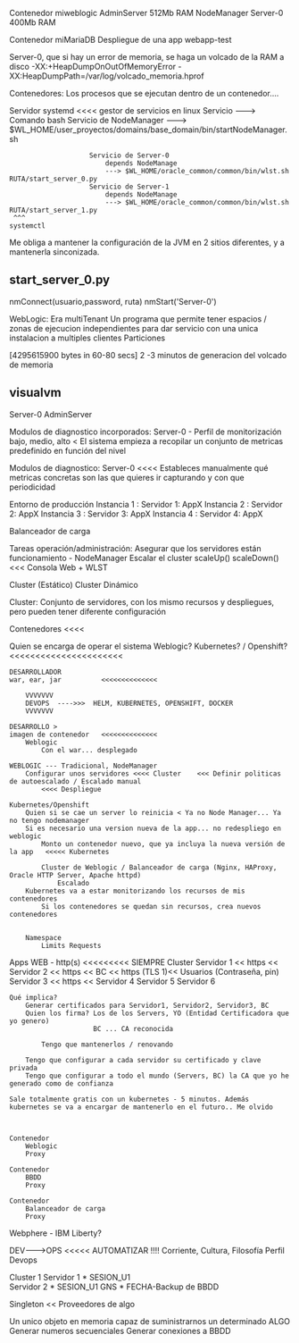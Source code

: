
Contenedor miweblogic
    AdminServer   512Mb RAM
    NodeManager
    Server-0      400Mb RAM

Contenedor miMariaDB
Despliegue de una app webapp-test

Server-0, que si hay un error de memoria, se haga un volcado de la RAM a disco
            -XX:+HeapDumpOnOutOfMemoryError
            -XX:HeapDumpPath=/var/log/volcado_memoria.hprof
            
Contenedores:
    Los procesos que se ejecutan dentro de un contenedor.... 


Servidor
    systemd <<<< gestor de servicios en linux
                    Servicio ---> Comando bash
                        Servicio de NodeManager
                            ---> $WL_HOME/user_proyectos/domains/base_domain/bin/startNodeManager.sh
                        
                        Servicio de Server-0
                            depends NodeManage
                            ---> $WL_HOME/oracle_common/common/bin/wlst.sh RUTA/start_server_0.py
                        Servicio de Server-1
                            depends NodeManage
                            ---> $WL_HOME/oracle_common/common/bin/wlst.sh RUTA/start_server_1.py
     ^^^
    systemctl
    
Me obliga a mantener la configuración de la JVM en 2 sitios diferentes, y a mantenerla sinconizada.

start_server_0.py
------------------
nmConnect(usuario,password, ruta)
nmStart('Server-0')



WebLogic: Era multiTenant
    Un programa que permite tener espacios / zonas de ejecucion independientes 
        para dar servicio con una unica instalacion a multiples clientes
    Particiones
    
    
[4295615900 bytes in 60-80 secs]
2 -3 minutos de generacion del volcado de memoria



visualvm
---------------


Server-0
AdminServer

Modulos de diagnostico incorporados:
    Server-0 - Perfil de monitorización bajo, medio, alto    <
        El sistema empieza a recopilar un conjunto de metricas predefinido en función del nivel

Modulos de diagnostico:
    Server-0  <<<< Estableces manualmente qué metricas concretas son las que quieres ir capturando y con que periodicidad
    
    
    
Entorno de producción
Instancia 1 : Servidor 1: AppX
Instancia 2 : Servidor 2: AppX
Instancia 3 : Servidor 3: AppX
Instancia 4 : Servidor 4: AppX

Balanceador de carga

Tareas operación/administración:
    Asegurar que los servidores están funcionamiento - NodeManager
    Escalar el cluster
        scaleUp() scaleDown() <<< Consola Web + WLST
    
Cluster (Estático)
Cluster Dinámico

Cluster: Conjunto de servidores, con los mismo recursos y despliegues, pero pueden tener diferente configuración

Contenedores <<<< 


Quien se encarga de operar el sistema
    Weblogic?
    Kubernetes? / Openshift?   <<<<<<<<<<<<<<<<<<<<<<
    
    
    DESARROLLADOR
    war, ear, jar          <<<<<<<<<<<<<<
    
        VVVVVVV
        DEVOPS  ---->>>  HELM, KUBERNETES, OPENSHIFT, DOCKER
        VVVVVVV
    
    DESARROLLO >
    imagen de contenedor   <<<<<<<<<<<<<<
        Weblogic
            Con el war... desplegado
            
    WEBLOGIC --- Tradicional, NodeManager
        Configurar unos servidores <<<< Cluster    <<< Definir politicas de autoescalado / Escalado manual
            <<<< Despliegue
    
    Kubernetes/Openshift
        Quien si se cae un server lo reinicia < Ya no Node Manager... Ya no tengo nodemanager
        Si es necesario una version nueva de la app... no redespliego en weblogic
            Monto un contenedor nuevo, que ya incluya la nueva versión de la app   <<<<< Kubernetes
        
            Cluster de Weblogic / Balanceador de carga (Nginx, HAProxy, Oracle HTTP Server, Apache httpd)
                Escalado
        Kubernetes va a estar monitorizando los recursos de mis contenedores
            Si los contenedores se quedan sin recursos, crea nuevos contenedores
            
            
        Namespace
            Limits Requests
            
Apps WEB - http(s)  <<<<<<<<< SIEMPRE 
Cluster
    Servidor 1      << https <<        
    Servidor 2      << https <<            BC          << https (TLS 1)<<            Usuarios (Contraseña, pin)
    Servidor 3      << https <<
    Servidor 4
    Servidor 5
    Servidor 6
    
    Qué implica?
        Generar certificados para Servidor1, Servidor2, Servidor3, BC
        Quien los firma? Los de los Servers, YO (Entidad Certificadora que yo genero)
                         BC ... CA reconocida
                         
            Tengo que mantenerlos / renovando             
            
        Tengo que configurar a cada servidor su certificado y clave privada
        Tengo que configurar a todo el mundo (Servers, BC) la CA que yo he generado como de confianza
            
    Sale totalmente gratis con un kubernetes - 5 minutos. Además kubernetes se va a encargar de mantenerlo en el futuro.. Me olvido
    
    
    
    Contenedor 
        Weblogic
        Proxy
        
    Contenedor
        BBDD
        Proxy
        
    Contenedor 
        Balanceador de carga
        Proxy
        
        
Webphere - IBM
Liberty? 




DEV--->OPS     <<<<<      AUTOMATIZAR !!!!   Corriente, Cultura, Filosofía
            Perfil Devops

Cluster 1
    Servidor 1 * SESION_U1   
    Servidor 2 * SESION_U1   GNS         * FECHA-Backup de BBDD
    
    
Singleton   <<    Proveedores de algo

Un unico objeto en memoria capaz de suministrarnos un determinado ALGO
        Generar numeros secuenciales
        Generar conexiones a BBDD 